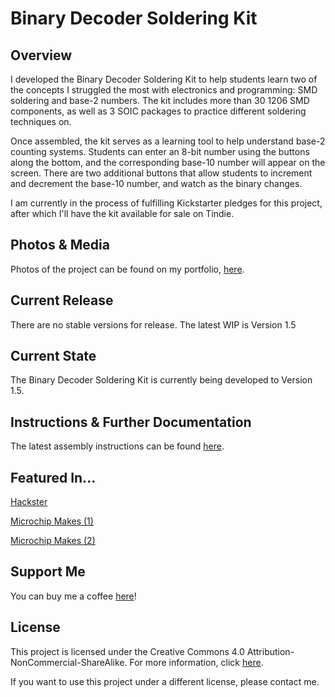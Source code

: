 # Binary Decoder Soldering Kit

## Overview
I developed the Binary Decoder Soldering Kit to help students learn two of the concepts I struggled the most with electronics and programming: SMD soldering and base-2 numbers. The kit includes more than 30 1206 SMD components, as well as 3 SOIC packages to practice different soldering techniques on.
 
Once assembled, the kit serves as a learning tool to help understand base-2 counting systems. Students can enter an 8-bit number using the buttons along the bottom, and the corresponding base-10 number will appear on the screen. There are two additional buttons that allow students to increment and decrement the base-10 number, and watch as the binary changes.

I am currently in the process of fulfilling Kickstarter pledges for this project, after which I'll have the kit available for sale on Tindie.

## Photos & Media
Photos of the project can be found on my portfolio, [here](https://www.jim-heaney.com/binary-decoder-soldering-kit.html).

## Current Release
There are no stable versions for release. The latest WIP is Version 1.5

## Current State
The Binary Decoder Soldering Kit is currently being developed to Version 1.5.

## Instructions & Further Documentation
The latest assembly instructions can be found [here](http://www.venatormfg.com/voltmeter-solder-kit-instructions.html).

## Featured In...
[Hackster](https://www.hackster.io/news/this-pcb-kit-translates-binary-and-base-10-numbers-ed3c803cc4cc)

[Microchip Makes (1)](https://www.instagram.com/p/CL-tWWgne1C/)

[Microchip Makes (2)](https://www.instagram.com/p/CIRudWhH7dh/)

## Support Me
You can buy me a coffee [here](https://www.buymeacoffee.com/jimheaney)!

## License
This project is licensed under the Creative Commons 4.0 Attribution-NonCommercial-ShareAlike. For more information, click [here](https://creativecommons.org/licenses/by-nc-sa/4.0/).

If you want to use this project under a different license, please contact me. 
